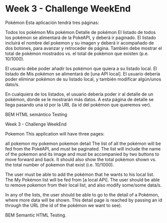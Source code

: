 # Week 3 - Challenge WeekEnd

Pokémon
Esta aplicación tendrá tres páginas:

Todos los pokémon
Mis pokémon
Detalle de pokémon
El listado de todos los pokémon se alimentará de la PokéAPI, y deberá ir paginado. El listado incluirá el nombre del pokemon y su imagen y deberá ir acompañado de dos botones, para avanzar y retroceder de página. También debe mostrar el total de pokèmon mostrados vs. el total de pokèmon que existen (p.e. 10/1000).

El usuario debe poder añadir los pokémon que quiera a su listado local. El listado de Mis pokémon se alimentará de [una API local]. El usuario debería poder eliminar pokémon de su listado local, y también modificar algún/unos dato/s.

En cualquiera de los listados, el usuario debería poder ir al detalle de un pokémon, donde se le mostrarán más datos. A esta página de detalle se llega pasando una id por la URL (la id del pokémon que queremos ver).

BEM HTML semántico Testing

Week 3 - Challenge WeekEnd

Pokemon
This application will have three pages:

all pokemon
my pokemon
pokemon detail
The list of all the pokémon will be fed from the PokéAPI, and must be paginated. The list will include the name of the pokemon and its image and must be accompanied by two buttons to move forward and back. It should also show the total pokèmon shown vs. the total number of pokemon that exist (i.e. 10/1000).

The user must be able to add the pokémon that he wants to his local list. The My Pokémon list will be fed from [a local API]. The user should be able to remove pokemon from their local list, and also modify some/some data/s.

In any of the lists, the user should be able to go to the detail of a Pokémon, where more data will be shown. This detail page is reached by passing an id through the URL (the id of the pokémon we want to see).

BEM Semantic HTML Testing.
